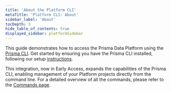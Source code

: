 ```yaml
---
title: 'About the Platform CLI'
metaTitle: 'Platform CLI: About'
sidebar_label: 'About'
tocDepth: 3
hide_table_of_contents: true
displayed_sidebar: platformSidebar
---
```


<!-- TopBlock -->

This guide demonstrates how to access the Prisma Data Platform using the [Prisma CLI](/orm/tools/prisma-cli). Get started by ensuring you have the Prisma CLI installed, following our setup [instructions](/orm/tools/prisma-cli#installation).

This integration, now in Early Access, expands the capabilities of the Prisma CLI, enabling management of your Platform projects directly from the command line. For a detailed overview of all the commands, please refer to the [Commands page](/platform/platform-cli/commands).
